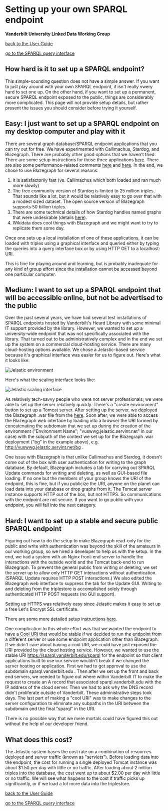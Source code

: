 # Setting up your own SPARQL endpoint
**Vanderbilt University Linked Data Working Group**

[back to the User Guide](README.md)

[go to the SPARQL query interface](https://sparql.vanderbilt.edu/#query)

## How hard is it to set up a SPARQL endpoint?

This simple-sounding question does not have a simple answer.  If you want to just play around with your own SPARQL endpoint, it isn't really vwery hard to set one up.  On the other hand, if you want to set up a permanent, secure SPARQL endpoint exposed to the public, things are considerably more complicated. This page will not provide setup details, but rather present the issues you should consider before trying it yourself.

## Easy: I just want to set up a SPARQL endpoint on my desktop computer and play with it

There are several graph database/SPARQL endpoint applications that you can try out for free.  We have experimented with Callimachus, Stardog, and Blazegraph.  There are probably other good options that we haven't tried.  There are some setup instructions for those three applications [here](http://baskauf.blogspot.com/2017/02/sparql-weirdness-of-unnamed-graphs.html). There are also some performance-related comments [here](http://baskauf.blogspot.com/2016/02/stress-testing-stardog-reasoner.html) and [here](http://baskauf.blogspot.com/2016/10/linked-data-magic-and-big-data.html).  In the end, we chose to use Blazegraph for several reasons:

1. It is satisfactorily fast (vs. Callimachus which both loaded and ran much more slowly)
2. The free community version of Stardog is limited to 25 million triples.  That sounds like a lot, but it would be relatively easy to go over that with a modest sized dataset.  The open source version of Blazegraph supports 50 billion triples.
3. There are some technical details of how Stardog handles named graphs that were undesirable (details [here](http://baskauf.blogspot.com/2017/02/sparql-weirdness-of-unnamed-graphs.html)).
4. Wikidata does cool things with Blazegraph and we might want to try to replicate them some day.

Once one sets up a local installation of one of these applications, it can be loaded with triples using a graphical interface and queried either by typing the queries into a query interface box or by using HTTP GET to a localhost: URI.  

This is fine for playing around and learning, but is probably inadequate for any kind of group effort since the installation cannot be accessed beyond one particular computer.

## Medium: I want to set up a SPARQL endpoint that will be accessible online, but not be advertised to the public

Over the past several years, we have had several test installations of SPARQL endpoints hosted by Vanderbilt's Heard Library with some minimal IT support provided by the library.  However, we wanted to set up a university-wide endpoint that was not specifically associated with the library.  That turned out to be administratively complex and in the end we set up the system on a commercial cloud-hosting service.  There are many cloud-hosting options available.  We chose a Jelastic-based service because it's graphical interface was easier for us to figure out. Here's what it looks like:

![Jelastic environment](media/jelastic-environment.png)

Here's what the scaling interface looks like:

![Jelastic scaling interface](media/jelastic-settings.png)

As relatively tech-savvy people who were not server professionals, we were able to set up the server relatively quickly.  There's a "create environment" button to set up a Tomcat server.  After setting up the server, we deployed the Blazegraph .war file from the [here](https://sourceforge.net/projects/bigdata/files/bigdata/2.1.1/).   Soon after, we were able to access the Blazegraph web interface by loading into a browser the URI formed by concatenating the subdomain that we set up during the creation of the environment ("Environment Name"; "vuswwg.jelastic.servint.net" in our case) with the subpath of the context we set up for the Blazegraph .war deployment ("bg" in the example above), e.g. http://vuswwg.jelastic.servint.net/bg .

One issue with Blazegraph is that unlike Callimachus and Stardog, it doesn't come out of the box with user authentication for writing to the graph database.  By default, Blazegraph includes a tab for carrying out SPARQL Update commands for writing and deleting, as well as GUI-based file loading.  If no one but the members of your group knows the URI of the endpoint, this is fine, but if you publicize the URI, anyone on the planet can load data into your database or drop graphs from it.  The Tomcat server instance supports HTTP out of the box, but not HTTPS.  So communications with the endpoint are not secure.  If you want to go public with your endpoint, you will fall into the next category.

## Hard: I want to set up a stable and secure public SPARQL endpoint

Figuring out how to do the setup to make Blazegraph read-only for the public and write with authentication was beyond the skill of the amateurs in our working group, so we hired a developer to help us with the setup.  In the end, we had a system with an Nginx front-end server to handle the interactions with the outside world and the Tomcat back-end to run Blazegraph. To prevent the general public from writing or deleting, we set the server up to allow only HTTP GET interactions without authentication.  (SPARQL Update requires HTTP POST interactions.)  We also edited the Blazegraph web interface to suppress the tab for the Update GUI.  Writing to and deleting from the triplestore is accomplished solely through authenticated HTTP POST requests (no GUI support).  

Setting up HTTPS was relatively easy since Jelastic makes it easy to set up a free Let's Encrypt SSL certificate.  

There are some more detailed setup instructions [here](https://github.com/kopolzin/vuswwg-web-server).  

One complication to this whole effort was that we wanted the endpoint to have a [Cool URI](https://www.w3.org/TR/cooluris/) that would be stable if we decided to run the endpoint from a different server or use some endpoint application other than Blazegraph.  If we didn't care about having a cool URI, we could have just exposed the URI provided by the cloud hosting service.  However, we wanted to use the stable URI https://sparql.vanderbilt.edu/sparql for the endpoint so that client applications built to use our service wouldn't break if we changed the server hosting or application.  First we had to get approval to use the subdomain sparql.vanderbilt.edu .  Then after we set up the front and back end servers, we needed to figure out where within Vanderbilt IT to make the request to create an A record that associated sparql.vanderbilt.edu with the IP address of the cloud server.  Then we had to ask why the DNS record didn't proliferate outside of Vanderbilt.  These administrative steps took days.  The last part of making a "cool URI" was to make changes to the server configuration to eliminate any subpaths in the URI between the subdomain and the final "sparql" in the URI.  

There is no possible way that we mere mortals could have figured this out without the help of our developer friend.  

## What does this cost?

The Jelastic system bases the cost rate on a combination of resources deployed and server traffic (known as "servlets").  Before loading data into the endpoint, the cost for running a single deployed Tomcat instance was about $1.50 per day with little or no traffic.  After loading about 2 million triples into the database, the cost went up to about $2.00 per day with little or no traffic.  We will see what happens to the cost if traffic picks up significantly, or if we load a lot more data into the triplestore.  


[back to the User Guide](README.md)

[go to the SPARQL query interface](https://sparql.vanderbilt.edu/#query)
